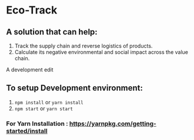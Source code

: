 # Eco-Track

## A solution that can help:

1. Track the supply chain and reverse logistics of products.
2. Calculate its negative environmental and social impact across the value chain.

A development edit

## To setup Development environment:

  1. `npm install` or `yarn install`
  2. `npm start` or `yarn start`

### For Yarn Installation : https://yarnpkg.com/getting-started/install
